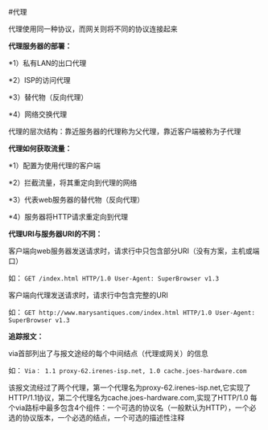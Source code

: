 #代理

代理使用同一种协议，而网关则将不同的协议连接起来

**代理服务器的部署：**

*1）私有LAN的出口代理

*2）ISP的访问代理

*3）替代物（反向代理）

*4）网络交换代理

代理的层次结构：靠近服务器的代理称为父代理，靠近客户端被称为子代理

**代理如何获取流量：**

*1）配置为使用代理的客户端

*2）拦截流量，将其重定向到代理的网络

*3）代表web服务器的替代物（反向代理）

*4）服务器将HTTP请求重定向到代理

**代理URI与服务器URI的不同：**

客户端向web服务器发送请求时，请求行中只包含部分URI（没有方案，主机或端口）

如：
`GET /index.html HTTP/1.0
       User-Agent: SuperBrowser v1.3`
       
客户端向代理发送请求时，请求行中包含完整的URI

如：
`GET http://www.marysantiques.com/index.html HTTP/1.0
       User-Agent: SuperBrowser v1.3`

**追踪报文：**

via首部列出了与报文途经的每个中间结点（代理或网关）的信息

如：
`Via： 1.1 proxy-62.irenes-isp.net, 1.0 cache.joes-hardware.com`

该报文流经过了两个代理，第一个代理名为proxy-62.irenes-isp.net,它实现了HTTP/1.1协议，第二个代理名为cache.joes-hardware.com,实现了HTTP/1.0
每个via路标中最多包含4个组件：一个可选的协议名（一般默认为HTTP），一个必选的协议版本，一个必选的结点，一个可选的描述性注释
